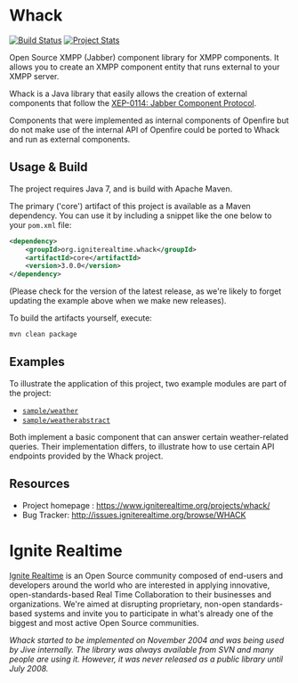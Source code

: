 # Whack

[![Build Status](https://github.com/igniterealtime/whack/actions/workflows/ci.yml/badge.svg)](https://github.com/igniterealtime/whack/actions) [![Project Stats](https://www.openhub.net/p/WhackAPI/widgets/project_thin_badge.gif)](https://www.openhub.net/p/WhackAPI)

Open Source XMPP (Jabber) component library for XMPP components. It allows you to create an XMPP component entity that
runs external to your XMPP server.

Whack is a Java library that easily allows the creation of external components that follow the
[XEP-0114: Jabber Component Protocol](http://www.xmpp.org/extensions/xep-0114.html).</p>

Components that were implemented as internal components of Openfire but do not make use of the internal
API of Openfire could be ported to Whack and run as external components.

Usage & Build
---------

The project requires Java 7, and is build with Apache Maven.

The primary ('core') artifact of this project is available as a Maven dependency. You can use it by including a snippet like
the one below to your `pom.xml` file:

```xml
<dependency>
    <groupId>org.igniterealtime.whack</groupId>
    <artifactId>core</artifactId>
    <version>3.0.0</version>
</dependency>
```

(Please check for the version of the latest release, as we're likely to forget updating the example above when we make new releases).

To build the artifacts yourself, execute:

```bash
mvn clean package
```

Examples
--------

To illustrate the application of this project, two example modules are part of the project:

- [`sample/weather`](https://github.com/igniterealtime/Whack/tree/master/sample/weather)
- [`sample/weatherabstract`](https://github.com/igniterealtime/Whack/tree/master/sample/weatherabstract)

Both implement a basic component that can answer certain weather-related queries. Their implementation differs, to
illustrate how to use certain API endpoints provided by the Whack project.

Resources
---------

- Project homepage : https://www.igniterealtime.org/projects/whack/
- Bug Tracker: http://issues.igniterealtime.org/browse/WHACK

Ignite Realtime
===============

[Ignite Realtime] is an Open Source community composed of end-users and developers around the world who
are interested in applying innovative, open-standards-based Real Time Collaboration to their businesses and organizations.
We're aimed at disrupting proprietary, non-open standards-based systems and invite you to participate in what's already one
of the biggest and most active Open Source communities.

_Whack started to be implemented on November 2004 and was being used by Jive internally. The library was
always available from SVN and many people are using it. However, it was never released as a public library
until July 2008._

[Openfire]: https://www.igniterealtime.org/projects/openfire/
[Whack]: https://www.igniterealtime.org/projects/whack/
[Ignite Realtime]: http://www.igniterealtime.org
[XMPP (Jabber)]: http://xmpp.org/

